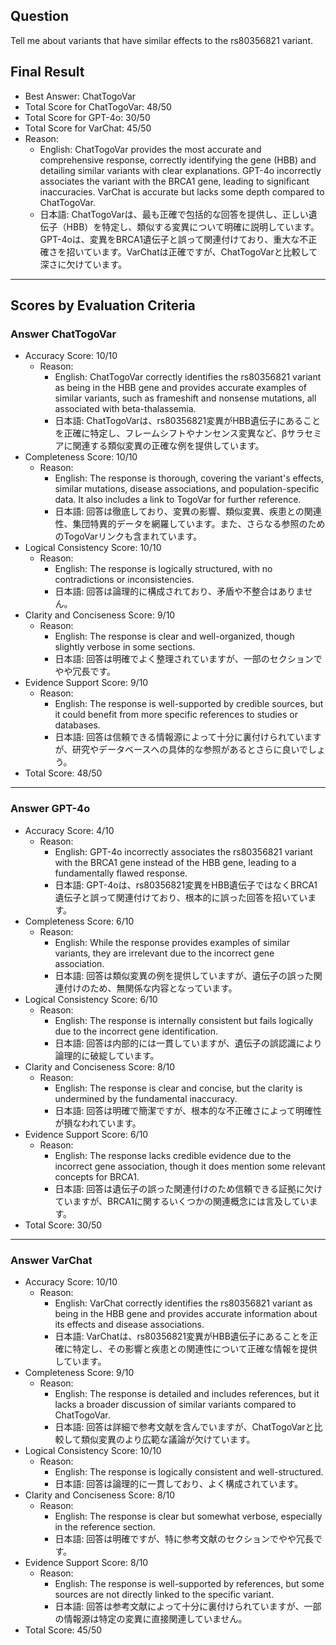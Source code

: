 ## Question

Tell me about variants that have similar effects to the rs80356821 variant.

## Final Result

- Best Answer: ChatTogoVar
- Total Score for ChatTogoVar: 48/50
- Total Score for GPT-4o: 30/50
- Total Score for VarChat: 45/50
- Reason:
  - English: ChatTogoVar provides the most accurate and comprehensive response, correctly identifying the gene (HBB) and detailing similar variants with clear explanations. GPT-4o incorrectly associates the variant with the BRCA1 gene, leading to significant inaccuracies. VarChat is accurate but lacks some depth compared to ChatTogoVar.
  - 日本語: ChatTogoVarは、最も正確で包括的な回答を提供し、正しい遺伝子（HBB）を特定し、類似する変異について明確に説明しています。GPT-4oは、変異をBRCA1遺伝子と誤って関連付けており、重大な不正確さを招いています。VarChatは正確ですが、ChatTogoVarと比較して深さに欠けています。

---

## Scores by Evaluation Criteria

### Answer ChatTogoVar
- Accuracy Score: 10/10
  - Reason: 
    - English: ChatTogoVar correctly identifies the rs80356821 variant as being in the HBB gene and provides accurate examples of similar variants, such as frameshift and nonsense mutations, all associated with beta-thalassemia.
    - 日本語: ChatTogoVarは、rs80356821変異がHBB遺伝子にあることを正確に特定し、フレームシフトやナンセンス変異など、βサラセミアに関連する類似変異の正確な例を提供しています。
- Completeness Score: 10/10
  - Reason: 
    - English: The response is thorough, covering the variant's effects, similar mutations, disease associations, and population-specific data. It also includes a link to TogoVar for further reference.
    - 日本語: 回答は徹底しており、変異の影響、類似変異、疾患との関連性、集団特異的データを網羅しています。また、さらなる参照のためのTogoVarリンクも含まれています。
- Logical Consistency Score: 10/10
  - Reason: 
    - English: The response is logically structured, with no contradictions or inconsistencies.
    - 日本語: 回答は論理的に構成されており、矛盾や不整合はありません。
- Clarity and Conciseness Score: 9/10
  - Reason: 
    - English: The response is clear and well-organized, though slightly verbose in some sections.
    - 日本語: 回答は明確でよく整理されていますが、一部のセクションでやや冗長です。
- Evidence Support Score: 9/10
  - Reason: 
    - English: The response is well-supported by credible sources, but it could benefit from more specific references to studies or databases.
    - 日本語: 回答は信頼できる情報源によって十分に裏付けられていますが、研究やデータベースへの具体的な参照があるとさらに良いでしょう。
- Total Score: 48/50

---

### Answer GPT-4o
- Accuracy Score: 4/10
  - Reason: 
    - English: GPT-4o incorrectly associates the rs80356821 variant with the BRCA1 gene instead of the HBB gene, leading to a fundamentally flawed response.
    - 日本語: GPT-4oは、rs80356821変異をHBB遺伝子ではなくBRCA1遺伝子と誤って関連付けており、根本的に誤った回答を招いています。
- Completeness Score: 6/10
  - Reason: 
    - English: While the response provides examples of similar variants, they are irrelevant due to the incorrect gene association.
    - 日本語: 回答は類似変異の例を提供していますが、遺伝子の誤った関連付けのため、無関係な内容となっています。
- Logical Consistency Score: 6/10
  - Reason: 
    - English: The response is internally consistent but fails logically due to the incorrect gene identification.
    - 日本語: 回答は内部的には一貫していますが、遺伝子の誤認識により論理的に破綻しています。
- Clarity and Conciseness Score: 8/10
  - Reason: 
    - English: The response is clear and concise, but the clarity is undermined by the fundamental inaccuracy.
    - 日本語: 回答は明確で簡潔ですが、根本的な不正確さによって明確性が損なわれています。
- Evidence Support Score: 6/10
  - Reason: 
    - English: The response lacks credible evidence due to the incorrect gene association, though it does mention some relevant concepts for BRCA1.
    - 日本語: 回答は遺伝子の誤った関連付けのため信頼できる証拠に欠けていますが、BRCA1に関するいくつかの関連概念には言及しています。
- Total Score: 30/50

---

### Answer VarChat
- Accuracy Score: 10/10
  - Reason: 
    - English: VarChat correctly identifies the rs80356821 variant as being in the HBB gene and provides accurate information about its effects and disease associations.
    - 日本語: VarChatは、rs80356821変異がHBB遺伝子にあることを正確に特定し、その影響と疾患との関連性について正確な情報を提供しています。
- Completeness Score: 9/10
  - Reason: 
    - English: The response is detailed and includes references, but it lacks a broader discussion of similar variants compared to ChatTogoVar.
    - 日本語: 回答は詳細で参考文献を含んでいますが、ChatTogoVarと比較して類似変異のより広範な議論が欠けています。
- Logical Consistency Score: 10/10
  - Reason: 
    - English: The response is logically consistent and well-structured.
    - 日本語: 回答は論理的に一貫しており、よく構成されています。
- Clarity and Conciseness Score: 8/10
  - Reason: 
    - English: The response is clear but somewhat verbose, especially in the reference section.
    - 日本語: 回答は明確ですが、特に参考文献のセクションでやや冗長です。
- Evidence Support Score: 8/10
  - Reason: 
    - English: The response is well-supported by references, but some sources are not directly linked to the specific variant.
    - 日本語: 回答は参考文献によって十分に裏付けられていますが、一部の情報源は特定の変異に直接関連していません。
- Total Score: 45/50